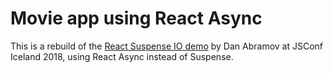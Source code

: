 # Movie app using React Async

This is a rebuild of the [React Suspense IO demo](https://reactjs.org/blog/2018/03/01/sneak-peek-beyond-react-16.html)
by Dan Abramov at JSConf Iceland 2018, using React Async instead of Suspense.
